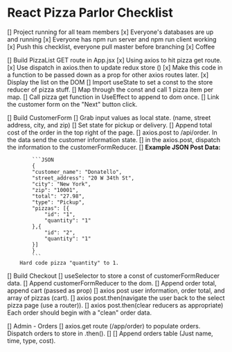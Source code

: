 # React Pizza Parlor Checklist

[] Project running for all team members
    [x] Everyone's databases are up and running
    [x] Everyone has npm run server and npm run client working
    [x] Push this checklist, everyone pull master before branching
    [x] Coffee

[] Build PizzaList GET route in App.jsx
    [x] Using axios to hit pizza get route.
    [x] Use dispatch in axios.then to update redux store ()
    [x] Make this code in a function to be passed down as a prop for other axios routes later.
    [x] Display the list on the DOM
        [] Import useState to set a const to the store reducer of pizza stuff.
        [] Map through the const and call 1 pizza item per map.
        [] Call pizza get function in UseEffect to append to dom once.
        [] Link the customer form on the "Next" button click.

[] Build CustomerForm
    [] Grab input values as local state. (name, street address, city, and zip)
    [] Set state for pickup or delivery.
    [] Append total cost of the order in the top right of the page.
    [] axios.post to /api/order. In the data send the customer information state.
    [] in the axios.post, dispatch the information to the customerFormReducer.
    [] **Example JSON Post Data:**

            ```JSON
            {
            "customer_name": "Donatello",
            "street_address": "20 W 34th St",
            "city": "New York",
            "zip": "10001",
            "total": "27.98",
            "type": "Pickup",
            "pizzas": [{
                "id": "1",
                "quantity": "1"
            },{
                "id": "2",
                "quantity": "1"
            }]
            }
            ```
        Hard code pizza "quantity" to 1.

[] Build Checkout
    [] useSelector to store a const of customerFormReducer data.
    [] Append customerFormReducer to the dom. 
    [] Append order total, append cart (passed as prop) 
    [] axios post user information, order total, and array of pizzas (cart).
    [] axios post.then(navigate the user back to the select pizza page (use a router)).
    [] axios post.then(clear reducers as appropriate) Each order should begin with a "clean" order data.

[] Admin - Orders
    [] axios.get route (/app/order) to populate orders. Dispatch orders to store in .then().
    []
    [] Append orders table (Just name, time, type, cost).

